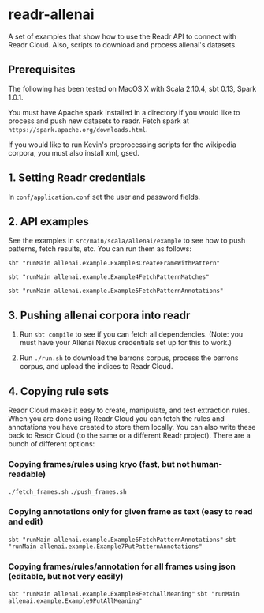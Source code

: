 # readr-allenai

A set of examples that show how to use the Readr API to connect with Readr Cloud.
Also, scripts to download and process allenai's datasets.

## Prerequisites

The following has been tested on MacOS X with Scala 2.10.4, sbt 0.13, Spark 1.0.1.

You must have Apache spark installed in a directory if you would like to process and push new datasets to readr. Fetch spark at `https://spark.apache.org/downloads.html`.

If you would like to run Kevin's preprocessing scripts for the wikipedia corpora, you must also install xml, gsed. 

## 1. Setting Readr credentials

In `conf/application.conf` set the user and password fields.

## 2. API examples

See the examples in `src/main/scala/allenai/example` to see how to push patterns, fetch results, etc. You can run them as follows:

`sbt "runMain allenai.example.Example3CreateFrameWithPattern"`

`sbt "runMain allenai.example.Example4FetchPatternMatches"`

`sbt "runMain allenai.example.Example5FetchPatternAnnotations"`

## 3. Pushing allenai corpora into readr

1. Run `sbt compile` to see if you can fetch all dependencies. (Note: you must have your Allenai Nexus credentials set up for this to work.)

2. Run `./run.sh` to download the barrons corpus, process the barrons corpus, and upload the indices to Readr Cloud.

## 4. Copying rule sets

Readr Cloud makes it easy to create, manipulate, and test extraction rules. When you are done using Readr Cloud you can fetch the rules and annotations you have created to store them locally. You can also write these back to Readr Cloud (to the same or a different Readr project). There are a bunch of different options:

### Copying frames/rules using kryo (fast, but not human-readable)

`./fetch_frames.sh`
`./push_frames.sh`
 
### Copying annotations only for given frame as text (easy to read and edit)
    
`sbt "runMain allenai.example.Example6FetchPatternAnnotations"`
`sbt "runMain allenai.example.Example7PutPatternAnnotations"`
    
### Copying frames/rules/annotation for all frames using json (editable, but not very easily)

`sbt "runMain allenai.example.Example8FetchAllMeaning"`
`sbt "runMain allenai.example.Example9PutAllMeaning"`
